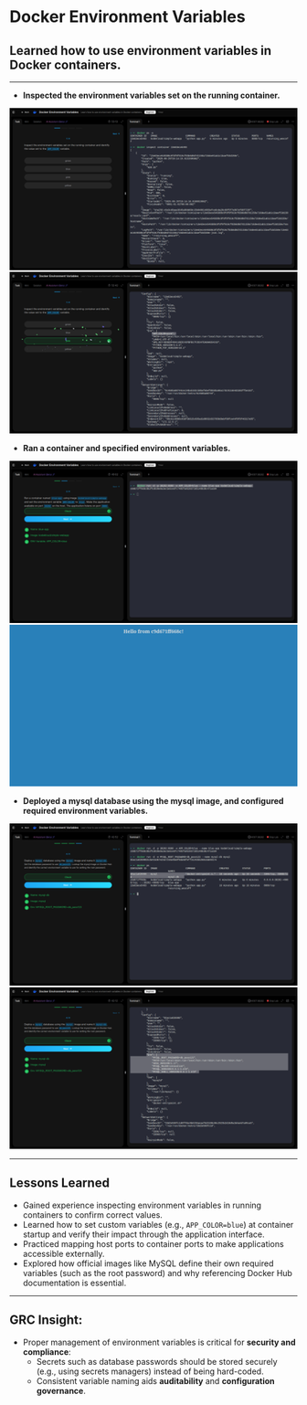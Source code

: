 # Docker Environment Variables

## Learned how to use environment variables in Docker containers.

---

- **Inspected the environment variables set on the running container.**

  
![cmd](evidence/inspect_1.png)
![cmd](evidence/env.png)

- **Ran a container and specified environment variables.**

  
![cmd](evidence/env_2.png)
![cmd](evidence/app.png)

- **Deployed a mysql database using the mysql image, and configured required environment variables.**

  
![cmd](evidence/db.png)
![cmd](evidence/db_1.png)


---


## Lessons Learned

- Gained experience inspecting environment variables in running containers to confirm correct values.  
- Learned how to set custom variables (e.g., `APP_COLOR=blue`) at container startup and verify their impact through the application interface.  
- Practiced mapping host ports to container ports to make applications accessible externally.  
- Explored how official images like MySQL define their own required variables (such as the root password) and why referencing Docker Hub documentation is essential.

---

## GRC Insight:
- Proper management of environment variables is critical for **security and compliance**:
  - Secrets such as database passwords should be stored securely (e.g., using secrets managers) instead of being hard-coded.
  - Consistent variable naming aids **auditability** and **configuration governance**.




